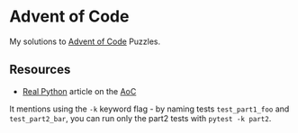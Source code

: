 # Advent of Code

My solutions to [Advent of Code](https://adventofcode.com/) Puzzles.

## Resources

- [Real Python](https://realpython.com) article on the [AoC](https://realpython.com/python-advent-of-code/)

It mentions using the `-k` keyword flag - by naming tests `test_part1_foo` and `test_part2_bar`, you can run only the part2 tests with `pytest -k part2`.
